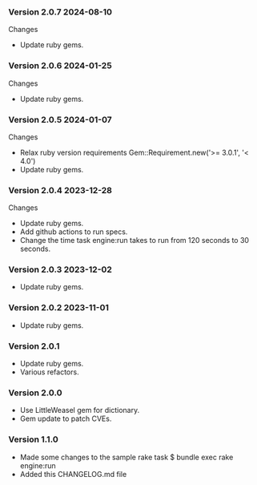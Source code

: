 ### Version 2.0.7 2024-08-10

Changes

- Update ruby gems.

### Version 2.0.6 2024-01-25

Changes

- Update ruby gems.

### Version 2.0.5 2024-01-07

Changes

- Relax ruby version requirements Gem::Requirement.new('>= 3.0.1', '< 4.0')
- Update ruby gems.

### Version 2.0.4 2023-12-28

Changes

- Update ruby gems.
- Add github actions to run specs.
- Change the time task engine:run takes to run from 120 seconds to 30 seconds.

### Version 2.0.3 2023-12-02

- Update ruby gems.

### Version 2.0.2 2023-11-01

- Update ruby gems.

### Version 2.0.1

- Update ruby gems.
- Various refactors.

### Version 2.0.0

- Use LittleWeasel gem for dictionary.
- Gem update to patch CVEs.

### Version 1.1.0

- Made some changes to the sample rake task $ bundle exec rake engine:run
- Added this CHANGELOG.md file
